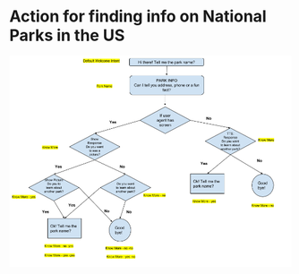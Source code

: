 # Action for finding info on National Parks in the US
![alt text](screenshots/flow.png "Sequence flow")
